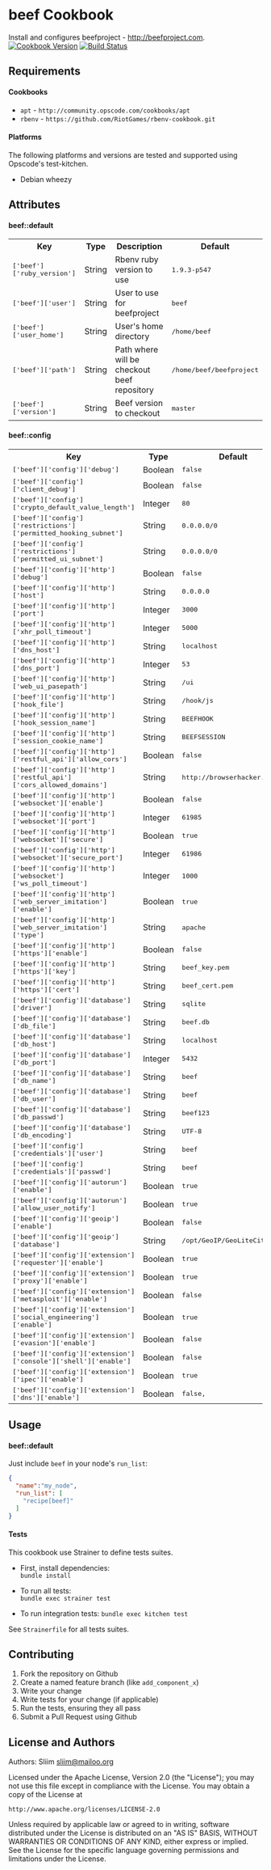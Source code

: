 beef Cookbook
=============
Install and configures beefproject - http://beefproject.com.
[![Cookbook Version](https://img.shields.io/cookbook/v/beef.svg)](https://community.opscode.com/cookbooks/beef) [![Build Status](https://secure.travis-ci.org/wargames-cookbooks/beef.png)](http://travis-ci.org/wargames-cookbooks/beef)

Requirements
------------
#### Cookbooks
- `apt` - `http://community.opscode.com/cookbooks/apt`
- `rbenv` - `https://github.com/RiotGames/rbenv-cookbook.git`

#### Platforms
The following platforms and versions are tested and supported using Opscode's test-kitchen.
- Debian wheezy

Attributes
----------
#### beef::default
<table>
  <tr>
    <th>Key</th>
    <th>Type</th>
    <th>Description</th>
    <th>Default</th>
  </tr>
  <tr>
    <td><tt>['beef']['ruby_version']</tt></td>
    <td>String</td>
    <td>Rbenv ruby version to use</td>
    <td><tt>1.9.3-p547</tt></td>
  </tr>
  <tr>
    <td><tt>['beef']['user']</tt></td>
    <td>String</td>
    <td>User to use for beefproject</td>
    <td><tt>beef</tt></td>
  </tr>
  <tr>
    <td><tt>['beef']['user_home']</tt></td>
    <td>String</td>
    <td>User's home directory</td>
    <td><tt>/home/beef</tt></td>
  </tr>
  <tr>
    <td><tt>['beef']['path']</tt></td>
    <td>String</td>
    <td>Path where will be checkout beef repository</td>
    <td><tt>/home/beef/beefproject</tt></td>
  </tr>
  <tr>
    <td><tt>['beef']['version']</tt></td>
    <td>String</td>
    <td>Beef version to checkout</td>
    <td><tt>master</tt></td>
  </tr>
</table>

#### beef::config
<table>
  <tr>
    <th>Key</th>
    <th>Type</th>
    <th>Default</th>
  </tr>
  <tr>
    <td><tt>['beef']['config']['debug']</tt></td>
    <td>Boolean</td>
    <td><tt>false</tt></td>
  </tr>
  <tr>
    <td><tt>['beef']['config']['client_debug']</tt></td>
    <td>Boolean</td>
    <td><tt>false</tt></td>
  </tr>
  <tr>
    <td><tt>['beef']['config']['crypto_default_value_length']</tt></td>
    <td>Integer</td>
    <td><tt>80</tt></td>
  </tr>
  <tr>
    <td><tt>['beef']['config']['restrictions']['permitted_hooking_subnet']</tt></td>
    <td>String</td>
    <td><tt>0.0.0.0/0</tt></td>
  </tr>
  <tr>
    <td><tt>['beef']['config']['restrictions']['permitted_ui_subnet']</tt></td>
    <td>String</td>
    <td><tt>0.0.0.0/0</tt></td>
  </tr>
  <tr>
    <td><tt>['beef']['config']['http']['debug']</tt></td>
    <td>Boolean</td>
    <td><tt>false</tt></td>
  </tr>
  <tr>
    <td><tt>['beef']['config']['http']['host']</tt></td>
    <td>String</td>
    <td><tt>0.0.0.0</tt></td>
  </tr>
  <tr>
    <td><tt>['beef']['config']['http']['port']</tt></td>
    <td>Integer</td>
    <td><tt>3000</tt></td>
  </tr>
  <tr>
    <td><tt>['beef']['config']['http']['xhr_poll_timeout']</tt></td>
    <td>Integer</td>
    <td><tt>5000</tt></td>
  </tr>
  <tr>
    <td><tt>['beef']['config']['http']['dns_host']</tt></td>
    <td>String</td>
    <td><tt>localhost</tt></td>
  </tr>
    <tr>
    <td><tt>['beef']['config']['http']['dns_port']</tt></td>
    <td>Integer</td>
    <td><tt>53</tt></td>
  </tr>
  <tr>
    <td><tt>['beef']['config']['http']['web_ui_pasepath']</tt></td>
    <td>String</td>
    <td><tt>/ui</tt></td>
  </tr>
  <tr>
    <td><tt>['beef']['config']['http']['hook_file']</tt></td>
    <td>String</td>
    <td><tt>/hook/js</tt></td>
  </tr>
  <tr>
    <td><tt>['beef']['config']['http']['hook_session_name']</tt></td>
    <td>String</td>
    <td><tt>BEEFHOOK</tt></td>
  </tr>
  <tr>
    <td><tt>['beef']['config']['http']['session_cookie_name']</tt></td>
    <td>String</td>
    <td><tt>BEEFSESSION</tt></td>
  </tr>
  <tr>
    <td><tt>['beef']['config']['http']['restful_api']['allow_cors']</tt></td>
    <td>Boolean</td>
    <td><tt>false</tt></td>
  </tr>
  <tr>
    <td><tt>['beef']['config']['http']['restful_api']['cors_allowed_domains']</tt></td>
    <td>String</td>
    <td><tt>http://browserhacker.com</tt></td>
  </tr>
  <tr>
    <td><tt>['beef']['config']['http']['websocket']['enable']</tt></td>
    <td>Boolean</td>
    <td><tt>false</tt></td>
  </tr>
  <tr>
    <td><tt>['beef']['config']['http']['websocket']['port']</tt></td>
    <td>Integer</td>
    <td><tt>61985</tt></td>
  </tr>
  <tr>
    <td><tt>['beef']['config']['http']['websocket']['secure']</tt></td>
    <td>Boolean</td>
    <td><tt>true</tt></td>
  </tr>
    <tr>
    <td><tt>['beef']['config']['http']['websocket']['secure_port']</tt></td>
    <td>Integer</td>
    <td><tt>61986</tt></td>
  </tr>
  <tr>
    <td><tt>['beef']['config']['http']['websocket']['ws_poll_timeout']</tt></td>
    <td>Integer</td>
    <td><tt>1000</tt></td>
  </tr>
  <tr>
    <td><tt>['beef']['config']['http']['web_server_imitation']['enable']</tt></td>
    <td>Boolean</td>
    <td><tt>true</tt></td>
  </tr>
  <tr>
    <td><tt>['beef']['config']['http']['web_server_imitation']['type']</tt></td>
    <td>String</td>
    <td><tt>apache</tt></td>
  </tr>
  <tr>
    <td><tt>['beef']['config']['http']['https']['enable']</tt></td>
    <td>Boolean</td>
    <td><tt>false</tt></td>
  </tr>
  <tr>
    <td><tt>['beef']['config']['http']['https']['key']</tt></td>
    <td>String</td>
    <td><tt>beef_key.pem</tt></td>
  </tr>
  <tr>
    <td><tt>['beef']['config']['http']['https']['cert']</tt></td>
    <td>String</td>
    <td><tt>beef_cert.pem</tt></td>
  </tr>
  <tr>
    <td><tt>['beef']['config']['database']['driver']</tt></td>
    <td>String</td>
    <td><tt>sqlite</tt></td>
  </tr>
  <tr>
    <td><tt>['beef']['config']['database']['db_file']</tt></td>
    <td>String</td>
    <td><tt>beef.db</tt></td>
  </tr>
  <tr>
    <td><tt>['beef']['config']['database']['db_host']</tt></td>
    <td>String</td>
    <td><tt>localhost</tt></td>
  </tr>
    <tr>
    <td><tt>['beef']['config']['database']['db_port']</tt></td>
    <td>Integer</td>
    <td><tt>5432</tt></td>
  </tr>
  <tr>
    <td><tt>['beef']['config']['database']['db_name']</tt></td>
    <td>String</td>
    <td><tt>beef</tt></td>
  </tr>
  <tr>
    <td><tt>['beef']['config']['database']['db_user']</tt></td>
    <td>String</td>
    <td><tt>beef</tt></td>
  </tr>
  <tr>
    <td><tt>['beef']['config']['database']['db_passwd']</tt></td>
    <td>String</td>
    <td><tt>beef123</tt></td>
  </tr>
  <tr>
    <td><tt>['beef']['config']['database']['db_encoding']</tt></td>
    <td>String</td>
    <td><tt>UTF-8</tt></td>
  </tr>
  <tr>
    <td><tt>['beef']['config']['credentials']['user']</tt></td>
    <td>String</td>
    <td><tt>beef</tt></td>
  </tr>
  <tr>
    <td><tt>['beef']['config']['credentials']['passwd']</tt></td>
    <td>String</td>
    <td><tt>beef</tt></td>
  </tr>
  <tr>
    <td><tt>['beef']['config']['autorun']['enable']</tt></td>
    <td>Boolean</td>
    <td><tt>true</tt></td>
  </tr>
  <tr>
    <td><tt>['beef']['config']['autorun']['allow_user_notify']</tt></td>
    <td>Boolean</td>
    <td><tt>true</tt></td>
  </tr>
  <tr>
    <td><tt>['beef']['config']['geoip']['enable']</tt></td>
    <td>Boolean</td>
    <td><tt>false</tt></td>
  </tr>
  <tr>
    <td><tt>['beef']['config']['geoip']['database']</tt></td>
    <td>String</td>
    <td><tt>/opt/GeoIP/GeoLiteCity.dat</tt></td>
  </tr>
  <tr>
    <td><tt>['beef']['config']['extension']['requester']['enable']</tt></td>
    <td>Boolean</td>
    <td><tt>true</tt></td>
  </tr>
  <tr>
    <td><tt>['beef']['config']['extension']['proxy']['enable']</tt></td>
    <td>Boolean</td>
    <td><tt>true</tt></td>
  </tr>
  <tr>
    <td><tt>['beef']['config']['extension']['metasploit']['enable']</tt></td>
    <td>Boolean</td>
    <td><tt>false</tt></td>
  </tr>
  <tr>
    <td><tt>['beef']['config']['extension']['social_engineering']['enable']</tt></td>
    <td>Boolean</td>
    <td><tt>true</tt></td>
  </tr>
  <tr>
    <td><tt>['beef']['config']['extension']['evasion']['enable']</tt></td>
    <td>Boolean</td>
    <td><tt>false</tt></td>
  </tr>
  <tr>
    <td><tt>['beef']['config']['extension']['console']['shell']['enable']</tt></td>
    <td>Boolean</td>
    <td><tt>false</tt></td>
  </tr>
  <tr>
    <td><tt>['beef']['config']['extension']['ipec']['enable']</tt></td>
    <td>Boolean</td>
    <td><tt>true</tt></td>
  </tr>
  <tr>
    <td><tt>['beef']['config']['extension']['dns']['enable']</tt></td>
    <td>Boolean</td>
    <td><tt>false,</tt></td>
  </tr>
</table>

Usage
-----
#### beef::default
Just include `beef` in your node's `run_list`:

```json
{
  "name":"my_node",
  "run_list": [
    "recipe[beef]"
  ]
}
```

#### Tests
This cookbook use Strainer to define tests suites.

- First, install dependencies:  
`bundle install`  

- To run all tests:  
`bundle exec strainer test`

- To run integration tests:
`bundle exec kitchen test`

See `Strainerfile` for all tests suites.

Contributing
------------

1. Fork the repository on Github
2. Create a named feature branch (like `add_component_x`)
3. Write your change
4. Write tests for your change (if applicable)
5. Run the tests, ensuring they all pass
6. Submit a Pull Request using Github

License and Authors
-------------------
Authors: Sliim <sliim@mailoo.org> 

Licensed under the Apache License, Version 2.0 (the "License"); you may not use this file except in compliance with the License. You may obtain a copy of the License at

    http://www.apache.org/licenses/LICENSE-2.0

Unless required by applicable law or agreed to in writing, software distributed under the License is distributed on an "AS IS" BASIS, WITHOUT WARRANTIES OR CONDITIONS OF ANY KIND, either express or implied. See the License for the specific language governing permissions and limitations under the License.

